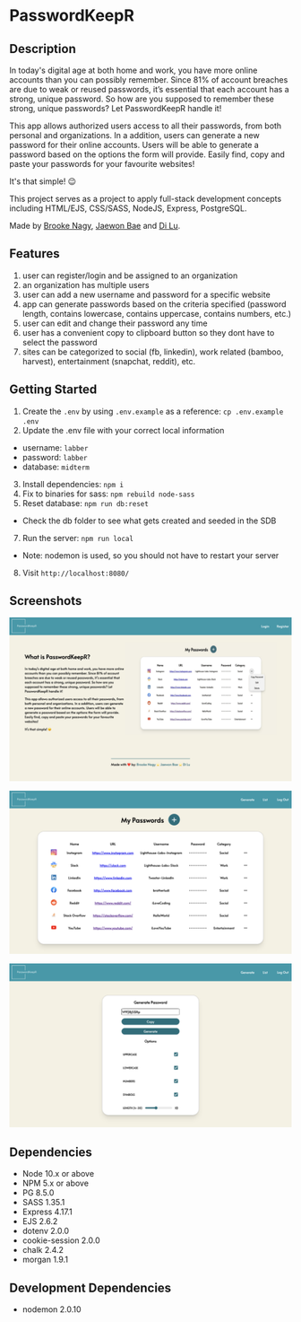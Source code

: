 # PasswordKeepR

## Description

In today's digital age at both home and work, you have more online accounts than you can possibly remember. Since 81% of account breaches are due to weak or reused passwords, it’s essential that each account has a strong, unique password. So how are you supposed to remember these strong, unique passwords? Let PasswordKeepR handle it!

This app allows authorized users access to all their passwords, from both personal and organizations. In a addition, users can generate a new password for their online accounts. Users will be able to generate a password based on the options the form will provide. Easily find, copy and paste your passwords for your favourite websites!

It's that simple! 😉

This project serves as a project to apply full-stack development concepts including HTML/EJS, CSS/SASS, NodeJS, Express, PostgreSQL.

Made by [Brooke Nagy](https://github.com/BrookeNagy123), [Jaewon Bae](https://github.com/binding1) and [Di Lu](https://github.com/brotherludi).

## Features

1. user can register/login and be assigned to an organization
2. an organization has multiple users
3. user can add a new username and password for a specific website
4. app can generate passwords based on the criteria specified (password length, contains lowercase, contains uppercase, contains numbers, etc.)
5. user can edit and change their password any time
6. user has a convenient copy to clipboard button so they dont have to select the password
7. sites can be categorized to social (fb, linkedin), work related (bamboo, harvest), entertainment (snapchat, reddit), etc.


## Getting Started

1. Create the `.env` by using `.env.example` as a reference: `cp .env.example .env`
2. Update the .env file with your correct local information 
  - username: `labber` 
  - password: `labber` 
  - database: `midterm`
3. Install dependencies: `npm i`
4. Fix to binaries for sass: `npm rebuild node-sass`
5. Reset database: `npm run db:reset`
  - Check the db folder to see what gets created and seeded in the SDB
7. Run the server: `npm run local`
  - Note: nodemon is used, so you should not have to restart your server
8. Visit `http://localhost:8080/`

## Screenshots

!["Screenshot of Home Page"](https://github.com/BrookeNagy123/PasswordKeepR/blob/master/public/images/1.png?raw=true)

!["Screenshot of List Page"](https://github.com/BrookeNagy123/PasswordKeepR/blob/master/public/images/2.png?raw=true)

!["Screenshot of Generator Page"](https://github.com/BrookeNagy123/PasswordKeepR/blob/master/public/images/3.png?raw=true)

## Dependencies

- Node 10.x or above
- NPM 5.x or above
- PG 8.5.0
- SASS 1.35.1
- Express 4.17.1
- EJS 2.6.2
- dotenv 2.0.0
- cookie-session 2.0.0
- chalk 2.4.2
- morgan 1.9.1

## Development Dependencies
- nodemon 2.0.10
